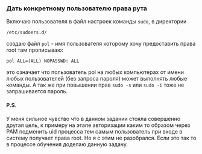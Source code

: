 ### Дать конкретному пользователю права рута 

Включаю пользователя в файл настроек команды `sudo`, в директории

  ` /etc/sudoers.d/ `

   создаю файл `pol` - имя пользователя которому хочу предоставить права root там прописываю:

`pol ALL=(ALL) NOPASSWD: ALL`

это означает что пользователь pol на любых компьютерах от имени любых пользователей (без запроса пароля) может выполнять любые команды.
А так же при повышении прав `sudo -s` или `sudo -i` тоже не запрашивается пароль.




#### P.S. 

У меня сильное чувство что в данном задании стояла совершенно другая цель, к примеру на этапе авторизации каким то образом через PAM подменить uid процесса тем самым пользователь при входе в систему получает права root. Но я с этим не разобрался. Если это так то в процессе обучения доделаю данную задачу.
